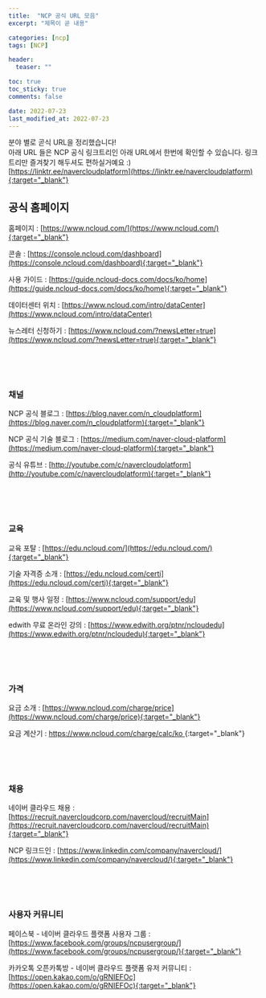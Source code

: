 ```yaml
---
title:  "NCP 공식 URL 모음"
excerpt: "제목이 곧 내용"

categories: [ncp]
tags: [NCP]

header:
  teaser: "" 

toc: true
toc_sticky: true
comments: false

date: 2022-07-23
last_modified_at: 2022-07-23
---
```


분야 별로 곧식 URL을 정리했습니다! <br>
아래 URL 들은 NCP 공식 링크트리인 아래 URL에서 한번에 확인할 수 있습니다. 링크트리만 즐겨찾기 해두셔도 편하실거예요 :)  <br>
[https://linktr.ee/navercloudplatform](https://linktr.ee/navercloudplatform){:target="_blank"}


## 공식 홈페이지

홈페이지 : [https://www.ncloud.com/](https://www.ncloud.com/){:target="_blank"} 

콘솔 : [https://console.ncloud.com/dashboard](https://console.ncloud.com/dashboard){:target="_blank"}

사용 가이드 : [https://guide.ncloud-docs.com/docs/ko/home](https://guide.ncloud-docs.com/docs/ko/home){:target="_blank"} 

데이터센터 위치 : [https://www.ncloud.com/intro/dataCenter](https://www.ncloud.com/intro/dataCenter)

뉴스레터 신청하기 : [https://www.ncloud.com/?newsLetter=true](https://www.ncloud.com/?newsLetter=true){:target="_blank"} 

<br><br><br>

### 채널

NCP 공식 블로그 : [https://blog.naver.com/n_cloudplatform](https://blog.naver.com/n_cloudplatform){:target="_blank"} 

NCP 공식 기술 블로그 : [https://medium.com/naver-cloud-platform](https://medium.com/naver-cloud-platform){:target="_blank"} 

공식 유튜브 : [http://youtube.com/c/navercloudplatform](http://youtube.com/c/navercloudplatform){:target="_blank"} 

<br><br><br>

### 교육

교육 포탈 : [https://edu.ncloud.com/](https://edu.ncloud.com/){:target="_blank"} 

기술 자격증 소개 : [https://edu.ncloud.com/certi](https://edu.ncloud.com/certi){:target="_blank"} 

교육 및 행사 일정 : [https://www.ncloud.com/support/edu](https://www.ncloud.com/support/edu){:target="_blank"} 

edwith 무료 온라인 강의 : [https://www.edwith.org/ptnr/ncloudedu](https://www.edwith.org/ptnr/ncloudedu){:target="_blank"} 

<br><br><br>

### 가격

요금 소개 : [https://www.ncloud.com/charge/price](https://www.ncloud.com/charge/price){:target="_blank"} 

요금 계산기 : [https://www.ncloud.com/charge/calc/ko ](https://www.ncloud.com/charge/calc/ko ){:target="_blank"} 

<br><br><br>

### 채용

네이버 클라우드 채용 : [https://recruit.navercloudcorp.com/navercloud/recruitMain](https://recruit.navercloudcorp.com/navercloud/recruitMain){:target="_blank"} 

NCP 링크드인 : [https://www.linkedin.com/company/navercloud/](https://www.linkedin.com/company/navercloud/){:target="_blank"} 

<br><br><br>

### 사용자 커뮤니티

페이스북 - 네이버 클라우드 플랫폼 사용자 그룹 : [https://www.facebook.com/groups/ncpusergroup/](https://www.facebook.com/groups/ncpusergroup/){:target="_blank"} 

카카오톡 오픈카톡방 - 네이버 클라우드 플랫폼 유저 커뮤니티 : [https://open.kakao.com/o/gRNIEFOc](https://open.kakao.com/o/gRNIEFOc){:target="_blank"} 

<br><br><br>

